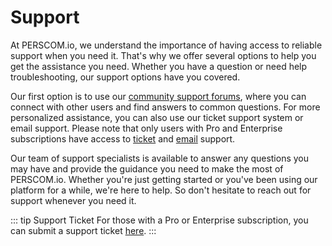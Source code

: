 # Support

At PERSCOM.io, we understand the importance of having access to reliable support when you need it. That's why we offer several options to
help you get the assistance you need. Whether you have a question or need help troubleshooting, our support options have you covered.

Our first option is to use our [community support forums](https://community.deschutesdesigngroup.com), where you can connect with other
users and find answers to common questions. For more personalized assistance, you can also use our ticket support system or email support.
Please note that only users with Pro and Enterprise subscriptions have access to
[ticket](https://support.deschutesdesigngroup.com/hc/en-us/requests/new) and [email](mailto:support@deschutesdesigngroup.com) support.

Our team of support specialists is available to answer any questions you may have and provide the guidance you need to make the most of
PERSCOM.io. Whether you're just getting started or you've been using our platform for a while, we're here to help. So don't hesitate to
reach out for support whenever you need it.

<!-- prettier-ignore -->
::: tip Support Ticket
For those with a Pro or Enterprise subscription, you can submit a support ticket [here](https://support.deschutesdesigngroup.com/hc/en-us/requests/new).
:::
